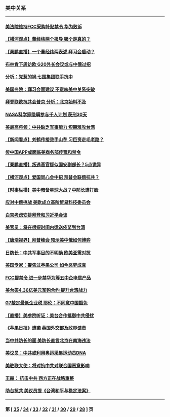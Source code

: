 ### 美中关系
---
#### [美法院维持FCC采购补贴禁令 华为败诉](../../pages/nf1412576/n13032381.md) 
#### [【横河观点】董经纬两个报导 哪个是真的？](../../pages/nf1412576/n13032045.md) 
#### [【秦鹏直播】一个董经纬两表述 拜习会启动？](../../pages/nf1412576/n13032017.md) 
#### [布林肯下周访欧 G20外长会议或与中俄过招](../../pages/nf1412576/n13031942.md) 
#### [分析：党惹的祸 七国集团联手抗中](../../pages/nf1412576/n13031850.md) 
#### [美国务院：拜习会面建议 不意味美中关系突破](../../pages/nf1412576/n13031620.md) 
#### [拜登联欧抗共会普京 分析：北京始料不及](../../pages/nf1412576/n13031476.md) 
#### [NASA科学家隐瞒参与千人计划 获刑30天](../../pages/nf1412576/n13031350.md) 
#### [美最高将领：中共缺乏军事能力 短期难攻台湾](../../pages/nf1412576/n13030178.md) 
#### [【新闻看点】刘鹤传接烫手山芋 习巨资走毛老路？](../../pages/nf1412576/n13029606.md) 
#### [传中国APP或面临美商务部传票和禁令](../../pages/nf1412576/n13029677.md) 
#### [【秦鹏直播】叛逃高官疑似国安副部长？5点诡异](../../pages/nf1412576/n13029689.md) 
#### [【横河观点】爱国同心会中招 拜普会联俄抗共？](../../pages/nf1412576/n13029752.md) 
#### [【时事纵横】美中暗备星球大战？中防长遭打脸](../../pages/nf1412576/n13029608.md) 
#### [应对中俄挑战 美欧成立高阶贸易科技委员会](../../pages/nf1412576/n13029406.md) 
#### [白宫考虑安排拜登和习近平会谈](../../pages/nf1412576/n13029355.md) 
#### [美官员：将在很短时间内运送疫苗到台湾](../../pages/nf1412576/n13029266.md) 
#### [【唐浩视界】拜普峰会 预示美中俄如何博弈](../../pages/nf1412576/n13028791.md) 
#### [日防长：中共军事目的不明确 欧美亚需对抗](../../pages/nf1412576/n13029211.md) 
#### [美国专家：警告过苹果公司 如今恶梦成真](../../pages/nf1412576/n13029064.md) 
#### [FCC提禁令 进一步禁华为等五中企电信产品](../../pages/nf1412576/n13029120.md) 
#### [美台签4.36亿美元军购合约 提升台湾战力](../../pages/nf1412576/n13029014.md) 
#### [G7敲定最低企业税 耶伦：不同意中国豁免](../../pages/nf1412576/n13028814.md) 
#### [【直播】美参院听证：美台合作抵御中共侵扰](../../pages/nf1412576/n13028426.md) 
#### [《苹果日报》遭袭 英国外交部及政界谴责](../../pages/nf1412576/n13028871.md) 
#### [当中共防长的面 美防长直言北京在南海违法](../../pages/nf1412576/n13028718.md) 
#### [美议员：中共或利用奥运采集运动员DNA](../../pages/nf1412576/n13028486.md) 
#### [美驻联大使：将对抗中共对联合国恶意影响](../../pages/nf1412576/n13028049.md) 
#### [王赫： 抗击中共 西方正在战略重整](../../pages/nf1412576/n13027294.md) 
#### [助台抗共 美议员提《台湾和平与稳定法案》](../../pages/nf1412576/n13027538.md) 

---
#### 第 [ [35](./35.md) / [34](./34.md) / [33](./33.md) / [32](./32.md) / [31](./31.md) / [30](./30.md) / [29](./29.md) / [28](./28.md) ] 页
